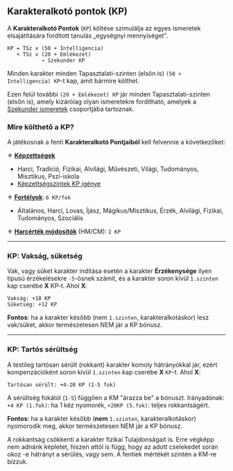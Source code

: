 ## Karakteralkotó pontok (KP)

A **Karakteralkotó Pontok** (`KP`) költése szimulálja az egyes ismeretek elsajátítására fordított tanulás „egységnyi mennyiséget".

```
KP = TSz x (50 + Intelligencia)
   + TSz x (20 + Emlékezet)
           → Szekunder KP
```


Minden karakter minden Tapasztalati-szinten (elsőn is) `(50 + Intelligencia) KP`-t kap, amit bármire költhet.

Ezen felül további `(20 + Emlékezet) KP` jár minden Tapasztalati-szinten (elsőn is), amely kizárólag olyan ismeretekre fordítható, amelyek a [Szekunder ismeretek](016_primer_szekunder_ismeretek.md) csoportjába tartoznak.

### Mire költhető a KP?

A játékosnak a fenti **Karakteralkotó Pontjaiból** kell felvennie a következőket:

⚜️ **[Képzettségek](030_kepzettsegrendszer)**
- Harci, Tradíció, Fizikai, Alvilági, Művészeti, Világi, Tudományos, Misztikus, Pszí-iskola
- [Képzettségszintek KP igénye](035_kepzettsegszintek_kp_igenye.md)

⚜️ **[Fortélyok](040_fortelyok.md)**: `6 KP/fok`
- Általános, Harci, Lovas, Íjász, Mágikus/Misztikus, Érzék, Alvilági, Fizikai, Tudományos, Szociális

⚜️ **[Harcérték módosítók](019_njk.md)** (HM/CM): `2 KP`

---
### KP: Vakság, süketség

Vak, vagy süket karakter indítása esetén a karakter **Érzékenysége** ilyen típusú érzékelésekre `-5`-ösnek számít, és a karakter soron kívül `1.szinten` kap cserébe **X** KP-t. Ahol **X**:

```
Vakság: +18 KP
Süketség: +12 KP
```

**Fontos**: ha a karakter később (nem `1.szinten`, karakteralkotáskor) lesz vak/süket, akkor természetesen NEM jár a KP bónusz.

---
### KP: Tartós sérültség

A testileg tartósan sérült (rokkant) karakter komoly hátrányokkal jár, ezért kompenzációként soron kívül `1.szinten` kap cserébe **X** `KP`-t. Ahol **X**:

```
Tartósan sérült: +4-20 KP (1-5 fok)
```

A sérültség fokától (`1-5`) függően a KM \"árazza be\" a bónuszt.
Irányadónak: `+4 KP (1.fok)`: ha 1 kéz nyomorék, `+20KP (5.fok)`: teljes rokkantságért.

**Fontos**: ha a karakter később (**nem** `1.szinten`, karakteralkotáskor) nyomorodik meg, akkor természetesen NEM jár a KP bónusz.

A rokkantság csökkenti a karakter fizikai Tulajdonságait is. Erre végképp nem adnánk képletet, hiszen attól is függ, hogy az adott cselekedet során okoz -e hátrányt a sérülés, vagy sem. A fentiek mértékét szintén a KM-re bízzuk.
